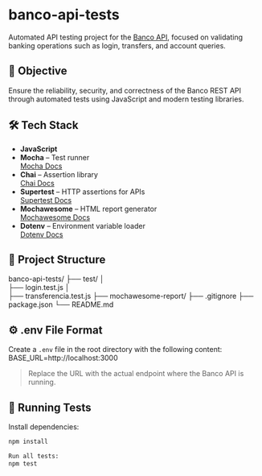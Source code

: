 # banco-api-tests

Automated API testing project for the [Banco API](https://github.com/juliodelimas/banco-api), focused on validating banking operations such as login, transfers, and account queries.

## 🚀 Objective

Ensure the reliability, security, and correctness of the Banco REST API through automated tests using JavaScript and modern testing libraries.

## 🛠️ Tech Stack

- **JavaScript**
- **Mocha** – Test runner  
  [Mocha Docs](https://mochajs.org/)
- **Chai** – Assertion library  
  [Chai Docs](https://www.chaijs.com/)
- **Supertest** – HTTP assertions for APIs  
  [Supertest Docs](https://github.com/visionmedia/supertest)
- **Mochawesome** – HTML report generator  
  [Mochawesome Docs](https://github.com/mochawesome/mochawesome)
- **Dotenv** – Environment variable loader  
  [Dotenv Docs](https://github.com/motdotla/dotenv)

## 📁 Project Structure
banco-api-tests/ 
├── test/ │   
├── login.test.js │   
├── transferencia.test.js 
├── mochawesome-report/ 
├── .gitignore 
├── package.json 
└── README.md


## ⚙️ .env File Format

Create a `.env` file in the root directory with the following content: 
BASE_URL=http://localhost:3000


> Replace the URL with the actual endpoint where the Banco API is running.

## 🧪 Running Tests

Install dependencies:

```bash
npm install

Run all tests:
npm test

